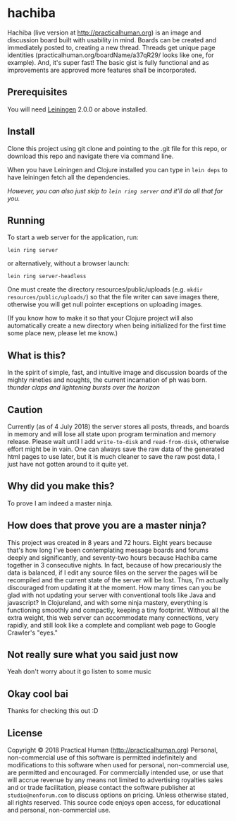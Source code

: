 # hachiba

Hachiba (live version at http://practicalhuman.org) is an image and discussion board built with usability in mind.
Boards can be created and immediately posted to, creating a new thread.
Threads get unique page identities (practicalhuman.org/boardName/a37qR29/ looks like one, for example).
And, it's super fast!
The basic gist is fully functional and as improvements are approved more features shall be incorporated.


## Prerequisites

You will need [Leiningen][] 2.0.0 or above installed.

[leiningen]: https://github.com/technomancy/leiningen

## Install

Clone this project using git clone and pointing to the .git file for this repo, or download this repo and navigate there via command line.

When you have Leiningen and Clojure installed you can type in `lein deps` to have leiningen fetch all the dependencies.

_However, you can also just skip to `lein ring server` and it'll do all that for you._





## Running

To start a web server for the application, run:

    lein ring server

or alternatively, without a browser launch:

    lein ring server-headless


One must create the directory resources/public/uploads (e.g. `mkdir resources/public/uploads/`) so that the file writer can save images there, otherwise you will get null pointer exceptions on uploading images.

(If you know how to make it so that your Clojure project will also automatically create a new directory when being initialized for the first time some place new, please let me know.)




## What is this?

In the spirit of simple, fast, and intuitive image and discussion boards of the mighty nineties and noughts, the current incarnation of ph was born. *thunder claps and lightening bursts over the horizon*




## Caution

Currently (as of 4 July 2018) the server stores all posts, threads, and boards in memory and will lose all state upon program termination and memory release.  Please wait until I add `write-to-disk` and `read-from-disk`, otherwise effort might be in vain.  One can always save the raw data of the generated html pages to use later, but it is much cleaner to save the raw post data, I just have not gotten around to it quite yet.


## Why did you make this?

To prove I am indeed a master ninja.

## How does that prove you are a master ninja?

This project was created in 8 years and 72 hours.  Eight years because that's how long I've been contemplating message boards and forums deeply and significantly, and seventy-two hours because Hachiba came together in 3 consecutive nights.  In fact, because of how precariously the data is balanced, if I edit any source files on the server the pages will be recompiled and the current state of the server will be lost.  Thus, I'm actually discouraged from updating it at the moment.  How many times can you be glad with not updating your server with conventional tools like Java and javascript?  In Clojureland, and with some ninja mastery, everything is functioning smoothly and compactly, keeping a tiny footprint.  Without all the extra weight, this web server can accommodate many connections, very rapidly, and still look like a complete and compliant web page to Google Crawler's "eyes."


## Not really sure what you said just now

Yeah don't worry about it go listen to some music

## Okay cool bai

Thanks for checking this out :D


## License

Copyright © 2018 Practical Human (http://practicalhuman.org)
Personal, non-commercial use of this software is permitted indefinitely and modifications to this software when used for personal, non-commercial use, are permitted and encouraged.  For commercially intended use, or use that will accrue revenue by any means not limited to advertising royalties sales and or trade facilitation, please contact the software publisher at `studio@nonforum.com` to discuss options on pricing.
Unless otherwise stated, all rights reserved.
This source code enjoys open access, for educational and personal, non-commercial use.

